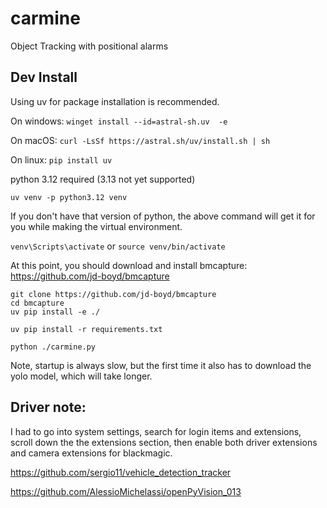 # carmine
Object Tracking with positional alarms

## Dev Install

Using uv for package installation is recommended.

On windows:
`winget install --id=astral-sh.uv  -e`

On macOS:
`curl -LsSf https://astral.sh/uv/install.sh | sh`

On linux:
`pip install uv`

python 3.12 required (3.13 not yet supported)

`uv venv -p python3.12 venv`

If you don't have that version of python, the above command will get it for you while making the virtual environment.

`venv\Scripts\activate`
or
`source venv/bin/activate`

At this point, you should download and install bmcapture: https://github.com/jd-boyd/bmcapture

```
git clone https://github.com/jd-boyd/bmcapture
cd bmcapture
uv pip install -e ./
```

`uv pip install -r requirements.txt`

`python ./carmine.py`

Note, startup is always slow, but the first time it also has to download the yolo model, which will take longer.

## Driver note:
I had to go into system settings, search for login items and extensions, scroll down the the extensions section, then enable both driver extensions and camera extensions for blackmagic.


https://github.com/sergio11/vehicle_detection_tracker

https://github.com/AlessioMichelassi/openPyVision_013
